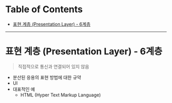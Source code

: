 # Table of Contents

- [표현 계층 (Presentation Layer) - 6계층](#표현-계층-presentation-layer---6계층)

---

# 표현 계층 (Presentation Layer) - 6계층

> 직접적으로 통신과 연결되어 있지 않음

- 분산된 응용의 표현 방법에 대한 규약
- UI
- 대표적인 예
	- HTML (Hyper Text Markup Language)